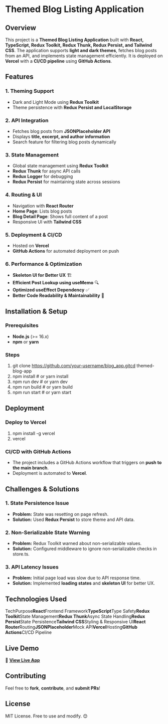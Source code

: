 # Themed Blog Listing Application

## Overview

This project is a **Themed Blog Listing Application** built with **React, TypeScript, Redux Toolkit, Redux Thunk, Redux Persist, and Tailwind CSS**. The application supports **light and dark themes**, fetches blog posts from an API, and implements state management efficiently. It is deployed on **Vercel** with a **CI/CD pipeline** using **GitHub Actions**.

## Features

### 1\. Theming Support

- Dark and Light Mode using **Redux Toolkit**
- Theme persistence with **Redux Persist and LocalStorage**

### 2\. API Integration

- Fetches blog posts from **JSONPlaceholder API**
- Displays **title, excerpt, and author information**
- Search feature for filtering blog posts dynamically

### 3\. State Management

- Global state management using **Redux Toolkit**
- **Redux Thunk** for async API calls
- **Redux Logger** for debugging
- **Redux Persist** for maintaining state across sessions

### 4\. Routing & UI

- Navigation with **React Router**
- **Home Page**: Lists blog posts
- **Blog Detail Page**: Shows full content of a post
- Responsive UI with **Tailwind CSS**

### 5\. Deployment & CI/CD

- Hosted on **Vercel**
- **GitHub Actions** for automated deployment on push

### 6\. Performance & Optimization

- **Skeleton UI for Better UX** 🏗
- **Efficient Post Lookup using useMemo** 🔍
- **Optimized useEffect Dependency** ✅
- **Better Code Readability & Maintainability** 📌

## Installation & Setup

### Prerequisites

- **Node.js** (>= 16.x)
- **npm** or **yarn**

### Steps

1.  git clone https://github.com/your-username/blog_app.gitcd themed-blog-app
2.  npm install # or yarn install
3.  npm run dev # or yarn dev
4.  npm run build # or yarn build
5.  npm run start # or yarn start

## Deployment

### Deploy to Vercel

1.  npm install -g vercel
2.  vercel

### CI/CD with GitHub Actions

- The project includes a GitHub Actions workflow that triggers on **push to the main branch**.
- Deployment is automated to **Vercel**.

## Challenges & Solutions

### 1\. **State Persistence Issue**

- **Problem:** State was resetting on page refresh.
- **Solution:** Used **Redux Persist** to store theme and API data.

### 2\. **Non-Serializable State Warning**

- **Problem:** Redux Toolkit warned about non-serializable values.
- **Solution:** Configured middleware to ignore non-serializable checks in store.ts.

### 3\. **API Latency Issues**

- **Problem:** Initial page load was slow due to API response time.
- **Solution:** Implemented **loading states** and **skeleton UI** for better UX.

## Technologies Used

TechPurpose**React**Frontend Framework**TypeScript**Type Safety**Redux Toolkit**State Management**Redux Thunk**Async State Handling**Redux Persist**State Persistence**Tailwind CSS**Styling & Responsive UI**React Router**Routing**JSONPlaceholder**Mock API**Vercel**Hosting**GitHub Actions**CI/CD Pipeline

## Live Demo

🔗 [**View Live App**](https://blog-1hyps2tcl-imrans-projects-1153baf0.vercel.app/)

## Contributing

Feel free to **fork**, **contribute**, and **submit PRs**!

## License

MIT License. Free to use and modify. 😊
